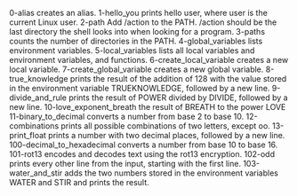 0-alias    creates an alias.
1-hello_you    prints hello user, where user is the current Linux user.
2-path    Add /action to the PATH. /action should be the last directory the shell looks into when looking for a program.
3-paths    counts the number of directories in the PATH.
4-global_variables    lists environment variables.
5-local_variables    lists all local variables and environment variables, and functions.
6-create_local_variable    creates a new local variable.
7-create_global_variable    creates a new global variable.
8-true_knowledge    prints the result of the addition of 128 with the value stored in the environment variable TRUEKNOWLEDGE, followed by a new line.
9-divide_and_rule    prints the result of POWER divided by DIVIDE, followed by a new line.
10-love_exponent_breath    the result of BREATH to the power LOVE
11-binary_to_decimal    converts a number from base 2 to base 10.
12-combinations    prints all possible combinations of two letters, except oo.
13-print_float    prints a number with two decimal places, followed by a new line.
100-decimal_to_hexadecimal    converts a number from base 10 to base 16.
101-rot13    encodes and decodes text using the rot13 encryption.
102-odd    prints every other line from the input, starting with the first line.
103-water_and_stir    adds the two numbers stored in the environment variables WATER and STIR and prints the result.
